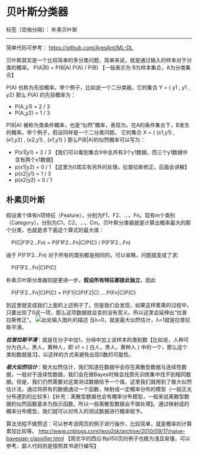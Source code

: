 # 贝叶斯分类器

标签（空格分隔）： 朴素贝叶斯

---
简单代码可参考： https://github.com/AresAnt/ML-DL

贝叶斯其实是一个比较简单的多分类问题，简单来说，就是通过输入的样本对于分类的概率。
P(A|B) = P(B|A) P(A) / P(B) 【一般表示为 B为样本集合，A为分类集合】

P(A) 也称为先验概率，举个例子，比如说一个二分类器，它的集合 Y = { y1 , y1 , y2}
那么 P(A) 的先验概率为：


 - P(A_y1) = 2 / 3
 - P(A_y2) = 1 / 3

P(B|A) 被称为类条件概率，也是“似然”概率，表现为，在A的条件集合下，B发生的概率。举个例子，假设同样是一个二分类问题。 它的集合 X = { (x1,y1) , (x1,y2) , (x2,y1) , (x1,y1) }
那么P(B|A)的似然概率可以写为：

 - P(x1|y1) = 2 / 3 【我们可以看到集合X中总共有3个y1数据，而三个y1数据中含有两个x1数据】
 - p(x1|y2) = 0 / 1 【这里为0其实有另外的处理，拉普拉斯修正，后面会讲解】
 - p(x2|y1) = 1 / 3
 - p(x2|y2) = 0 / 1

朴素贝叶斯
-----
假设某个体有n项特征（Feature），分别为F1、F2、...、Fn。现有m个类别（Category），分别为C1、C2、...、Cm。贝叶斯分类器就是计算出概率最大的那个分类，也就是求下面这个算式的最大值：

　P(C|F1F2...Fn) = P(F1F2...Fn|C)P(C) / P(F1F2...Fn)

由于 P(F1F2...Fn) 对于所有的类别都是相同的，可以省略，问题就变成了求:

　P(F1F2...Fn|C)P(C)

朴素贝叶斯分类器则是更进一步，**假设所有特征都彼此独立**，因此

　P(F1F2...Fn|C)P(C) = P(F1|C)P(F2|C) ... P(Fn|C)P(C)

到这里就变成我们上面的上述例子了。但是我们会发现，如果这样累乘的过程中，只要出现了0这一项，那么这项数据就会变的没有意义。所以这里会延伸出“拉普拉斯修正”。
![此处输入图片的描述][1]
当λ=0，就是最大似然估计，λ=1就是拉普拉斯平滑。

***拉普拉斯平滑***：就是在分子中加1，分母中加上该样本的类别数【比如说，人种可分为白人，黑人，黄种人，即 x1 = { 白人，黑人，黄种人 } 中的一个，那么这个类别数就是3】，以这样的方式来避免出现0数的可能性。

***极大似然估计***：极大似然估计，我们知道在数据中会存在离散型数据与连续性数据，一般对于连续性数据，我们会在做Bayes时候会找原先训练集中找不到相同数据。但是，我们仍然需要对这类测试数据给予一个值，这里我们就用到了极大似然估计法，通过将原有的数据通过一个函数，映射成一定概率分布的模型（一般正太分布遇到的比较多）【补充：离散型数据也会有概率分布模型，一般来说离散型数据的似然函数基本为指示函数，所以一般离散型数据会不做处理】。通过映射成的概率分布模型，我们就可以对传入的测试数据进行概率赋予。

算法流程不做赘述：可以参考该网页的例子进行操作，比较简单，就是概率的计算累加比较等。
http://www.cnblogs.com/leoo2sk/archive/2010/09/17/naive-bayesian-classifier.html
【周志华的西瓜书p150页的例子也极为浅显易懂，可以参考，鄙人代码则是按照其书进行编写】


  [1]: https://pic4.zhimg.com/50/v2-027f8c6bc6480b795e029e8d2efc34df_hd.jpg